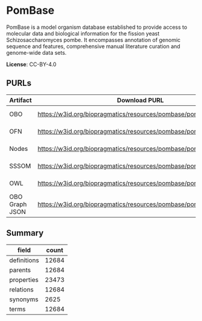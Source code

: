 # PomBase

PomBase is a model organism database established to provide access to molecular data and biological information for the fission yeast Schizosaccharomyces pombe. It encompasses annotation of genomic sequence and features, comprehensive manual literature curation and genome-wide data sets.

**License**: CC-BY-4.0

## PURLs

| Artifact       | Download PURL                                                      | Latest Versioned Download PURL                                                |
|----------------|--------------------------------------------------------------------|-------------------------------------------------------------------------------|
| OBO            | https://w3id.org/biopragmatics/resources/pombase/pombase.obo       | https://w3id.org/biopragmatics/resources/pombase/2025-01-01/pombase.obo       |
| OFN            | https://w3id.org/biopragmatics/resources/pombase/pombase.ofn       | https://w3id.org/biopragmatics/resources/pombase/2025-01-01/pombase.ofn       |
| Nodes          | https://w3id.org/biopragmatics/resources/pombase/pombase.tsv       | https://w3id.org/biopragmatics/resources/pombase/2025-01-01/pombase.tsv       |
| SSSOM          | https://w3id.org/biopragmatics/resources/pombase/pombase.sssom.tsv | https://w3id.org/biopragmatics/resources/pombase/2025-01-01/pombase.sssom.tsv |
| OWL            | https://w3id.org/biopragmatics/resources/pombase/pombase.owl       | https://w3id.org/biopragmatics/resources/pombase/2025-01-01/pombase.owl       |
| OBO Graph JSON | https://w3id.org/biopragmatics/resources/pombase/pombase.json      | https://w3id.org/biopragmatics/resources/pombase/2025-01-01/pombase.json      |

## Summary

| field       |   count |
|-------------|---------|
| definitions |   12684 |
| parents     |   12684 |
| properties  |   23473 |
| relations   |   12684 |
| synonyms    |    2625 |
| terms       |   12684 |
